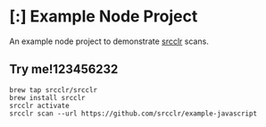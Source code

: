 # [:] Example Node Project

An example node project to demonstrate [srcclr](https://www.srcclr.com) scans.

## Try me!123456232

```
brew tap srcclr/srcclr
brew install srcclr
srcclr activate
srcclr scan --url https://github.com/srcclr/example-javascript
```
